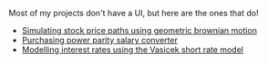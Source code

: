 Most of my projects don't have a UI, but here are the ones that do!
- [Simulating stock price paths using geometric brownian motion](https://www.chrislross.com/BrownianMotionSimulation/)
- [Purchasing power parity salary converter](https://www.chrislross.com/PPPConverter/)
- [Modelling interest rates using the Vasicek short rate model](https://www.chrislross.com/VasicekInterestRateModelSim/)

<!--
**fightingsleep/fightingsleep** is a ✨ _special_ ✨ repository because its `README.md` (this file) appears on your GitHub profile.

Here are some ideas to get you started:

- 🔭 I’m currently working on ...
- 🌱 I’m currently learning ...
- 👯 I’m looking to collaborate on ...
- 🤔 I’m looking for help with ...
- 💬 Ask me about ...
- 📫 How to reach me: ...
- 😄 Pronouns: ...
- ⚡ Fun fact: ...
-->
